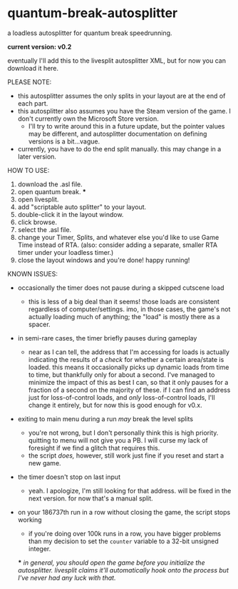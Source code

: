 # quantum-break-autosplitter
a loadless autosplitter for quantum break speedrunning.

**current version: v0.2**

eventually I'll add this to the livesplit autosplitter XML, but for now you can download it here.

PLEASE NOTE:
- this autosplitter assumes the only splits in your layout are at the end of each part.
- this autosplitter also assumes you have the Steam version of the game. I don't currently own the Microsoft Store version.
  - I'll try to write around this in a future update, but the pointer values may be different, and autosplitter documentation on defining versions is a bit...vague.
- currently, you have to do the end split manually. this may change in a later version.

HOW TO USE:
1. download the .asl file.
2. open quantum break. **&ast;**
3. open livesplit.
4. add "scriptable auto splitter" to your layout.
5. double-click it in the layout window.
6. click browse.
7. select the .asl file.
8. change your Timer, Splits, and whatever else you'd like to use Game Time instead of RTA. (also: consider adding a separate, smaller RTA timer under your loadless timer.)
9. close the layout windows and you're done! happy running!

KNOWN ISSUES:
- occasionally the timer does not pause during a skipped cutscene load
  - this is less of a big deal than it seems! those loads are consistent regardless of computer/settings. imo, in those cases, the game's not actually loading much of anything; the "load" is mostly there as a spacer.
- in semi-rare cases, the timer briefly pauses during gameplay
  - near as I can tell, the address that I'm accessing for loads is actually indicating the results of a *check* for whether a certain area/state is loaded. this means it occasionally picks up dynamic loads from time to time, but thankfully only for about a second. I've managed to minimize the impact of this as best I can, so that it only pauses for a fraction of a second on the majority of these. if I can find an address just for loss-of-control loads, and *only* loss-of-control loads, I'll change it entirely, but for now this is good enough for v0.x.
- exiting to main menu during a run *may* break the level splits
  - you're not wrong, but I don't personally think this is high priority. quitting to menu will not give you a PB. I will curse my lack of foresight if we find a glitch that requires this.
  - the script *does,* however, still work just fine if you reset and start a new game.
- the timer doesn't stop on last input
  - yeah. I apologize, I'm still looking for that address. will be fixed in the next version. for now that's a manual split.
- on your 186737th run in a row without closing the game, the script stops working
  - if you're doing over 100k runs in a row, you have bigger problems than my decision to set the `counter` variable to a 32-bit unsigned integer.
  
  
  **&ast;** *in general, you should open the game before you initialize the autosplitter. livesplit claims it'll automatically hook onto the process but I've never had any luck with that.*
